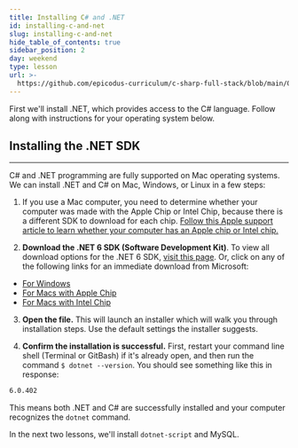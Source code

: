 ```yaml
---
title: Installing C# and .NET
id: installing-c-and-net
slug: installing-c-and-net
hide_table_of_contents: true
sidebar_position: 2
day: weekend
type: lesson
url: >-
  https://github.com/epicodus-curriculum/c-sharp-full-stack/blob/main/0c_installing_c_and_net.md
---
```


First we'll install .NET, which provides access to the C# language. Follow along with instructions for your operating system below.

## Installing the .NET SDK
---

C# and .NET programming are fully supported on Mac operating systems. We can install .NET and C# on Mac, Windows, or Linux in a few steps:

1. If you use a Mac computer, you need to determine whether your computer was made with the Apple Chip or Intel Chip, because there is a different SDK to download for each chip. [Follow this Apple support article to learn whether your computer has an Apple chip or Intel chip.](https://support.apple.com/en-us/HT211814)

2. **Download the .NET 6 SDK (Software Development Kit)**. To view all download options for the .NET 6 SDK, [visit this page](https://dotnet.microsoft.com/en-us/download/dotnet/6.0). Or, click on any of the following links for an immediate download from Microsoft:
  * [For Windows](https://dotnet.microsoft.com/en-us/download/dotnet/thank-you/sdk-6.0.402-windows-x64-installer)
  * [For Macs with Apple Chip](https://dotnet.microsoft.com/en-us/download/dotnet/thank-you/sdk-6.0.402-macos-arm64-installer)
  * [For Macs with Intel Chip](https://dotnet.microsoft.com/en-us/download/dotnet/thank-you/sdk-6.0.402-macos-x64-installer)

3. **Open the file.** This will launch an installer which will walk you through installation steps. Use the default settings the installer suggests.

4. **Confirm the installation is successful.** First, restart your command line shell (Terminal or GitBash) if it's already open, and then run the command `$ dotnet --version`. You should see something like this in response:

```bash
6.0.402
```

This means both .NET and C# are successfully installed and your computer recognizes the `dotnet` command.

In the next two lessons, we'll install `dotnet-script` and MySQL.  
